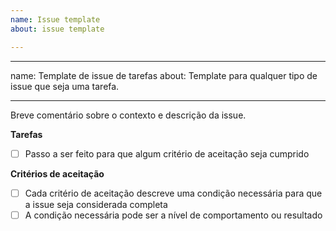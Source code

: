 ```yaml
---
name: Issue template
about: issue template

---
```


---
name: Template de issue de tarefas
about: Template para qualquer tipo de issue que seja uma tarefa.

---

Breve comentário sobre o contexto e descrição da issue.

**Tarefas**

- [ ] Passo a ser feito para que algum critério de aceitação seja cumprido

**Critérios de aceitação**

- [ ] Cada critério de aceitação descreve uma condição necessária para que a issue seja considerada completa
- [ ] A condição necessária pode ser a nível de comportamento ou resultado
